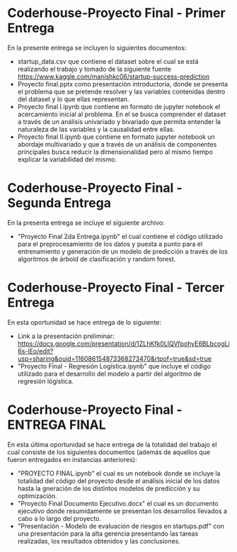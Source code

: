 # Coderhouse-Proyecto Final - Primer Entrega
En la presente entrega se incluyen lo siguientes documentos:
- startup_data.csv que contiene el dataset sobre el cual se está realizando el trabajo y tomado de la siguiente fuente https://www.kaggle.com/manishkc06/startup-success-prediction
- Proyecto final.pptx como presentación introductoria, donde se presenta el problema que se pretende resolver y las variables contenidas dentro del dataset y lo que ellas representan.
- Proyecto final I.ipynb que contiene en formato de jupyter notebook el acercamiento inicial al problema. En el se busca comprender el dataset a través de un análisis univariado y bivariado que permita entender la naturaleza de las variables y la causalidad entre ellas.
- Proyecto final II.ipynb que contiene en formato jupyter notebook un abordaje multivariado y que a través de un análisis de componentes principales busca reducir la dimensionalidad pero al mismo tiempo explicar la variabilidad del mismo.
# Coderhouse-Proyecto Final - Segunda Entrega
En la presenta entrega se incluye el siguiente archivo:
- "Proyecto Final 2da Entrega.ipynb" el cual contiene el código utilizado para el preprocesamiento de los datos y puesta a punto para el entrenamiento y generación de un modelo de predicción a través de los algoritmos de árbold de clasificación y random forest.
# Coderhouse-Proyecto Final - Tercer Entrega
En esta oportunidad se hace entrega de lo siguiente:
- Link a la presentación preliminar: https://docs.google.com/presentation/d/1ZLhKfk0LlQVfpohyE6BLbcogLi6s-lEo/edit?usp=sharing&ouid=116086154873368273470&rtpof=true&sd=true
- "Proyecto Final - Regresión Logística.ipynb" que incluye el código utilizado para el desarrollo del modelo a partir del algoritmo de regresión lógistica.
# Coderhouse-Proyecto Final - ENTREGA FINAL
En esta última oportunidad se hace entrega de la totalidad del trabajo el cual consiste de los siguientes documentos (además de aquellos que fueron entregados en instancias anteriores):
- "PROYECTO FINAL.ipynb" el cual es un notebook donde se incluye la totalidad del código del proyecto desde el análisis inicial de los datos hasta la gneración de los distintos modelos de predicción y su optimización.
- "Proyecto Final Documento Ejecutivo.docx" el cual es un documento ejecutivo donde resumidamente se presentan los desarrollos llevados a cabo a lo largo del proyecto.
- "Presentación - Modelo de evaluación de riesgos en startups.pdf" con una presentación para la alta gerencia presentando las tareas realizadas, los resultados obtenidos y las conclusiones.
